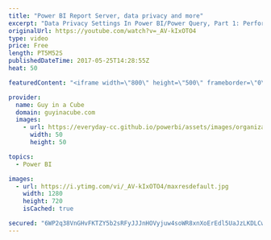 ```yaml
---
title: "Power BI Report Server, data privacy and more"
excerpt: "Data Privacy Settings In Power BI/Power Query, Part 1: Performance Implications (@technitrain) https://blog.crossjoin.co.uk/2017/05/24/data-privacy-settings-in-power-bipower-query-part-1-performance-implications/  SSAS TABULAR VS MULTIDIMENSIONAL FEATURE MATRIX (@BrettPowell76) https://insightsquest.com/2017/05/24/tabular-vs-multidim-feature-matrix/"
originalUrl: https://youtube.com/watch?v=_AV-kIxOTO4
type: video
price: Free
length: PT5M52S
publishedDateTime: 2017-05-25T14:28:55Z
heat: 50

featuredContent: "<iframe width=\"800\" height=\"500\" frameborder=\"0\" src=\"https://www.youtube.com/embed/_AV-kIxOTO4\" allow=\"accelerometer; autoplay; encrypted-media; gyroscope; picture-in-picture\" allowfullscreen></iframe>"

provider:
  name: Guy in a Cube
  domain: guyinacube.com
  images:
    - url: https://everyday-cc.github.io/powerbi/assets/images/organizations/guyinacube.com-50x50.jpg
      width: 50
      height: 50

topics:
  - Power BI

images:
  - url: https://i.ytimg.com/vi/_AV-kIxOTO4/maxresdefault.jpg
    width: 1280
    height: 720
    isCached: true

secured: "6WP2q38VnGHvFKTZY5b2sRFyJJJnHOVyjuw4soWR8xnXoErEdl5UaJzLKDLCwItffY2dE0Ta02sBXOwInE1U3T1Q/O6ld7j7BsNUmqIABnXY4MD321rhc/bD6/XLhsaPJU1ZaWNWnnX/wEOFoERvtyc7Du5xfLduZ70wYe4JZmxd5BTIJBET6U4kYbE+H9316iUSGjVzZY3OZjqZbRW4LKo31yWcqPdZ8V6Sf0SRO0ZtwgEFd0VYpijS87RA+o+kOaFewmCHC2si60MJ81iforDHigNxfiUygfILh3VEh2cmuOASiBh4eVzbDHMfhX8pJiQg3MWh/II4oH+VCzyOc5uf9y3ZXCbw7ZTJQItU5WKbKmnP39Yx8Sg6LnCsElDHZrjl9G2EhUgRUNPG3cOssYIvAOWUdGr39LS2xZcCcLk=;yWhhmSqCLVwXlPOqc4NJ0A=="
---
```


